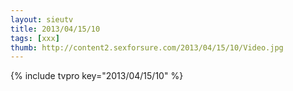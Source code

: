 ```yaml
--- 
layout: sieutv
title: 2013/04/15/10
tags: [xxx]
thumb: http://content2.sexforsure.com/2013/04/15/10/Video.jpg
---
```

{% include tvpro key="2013/04/15/10" %} 
